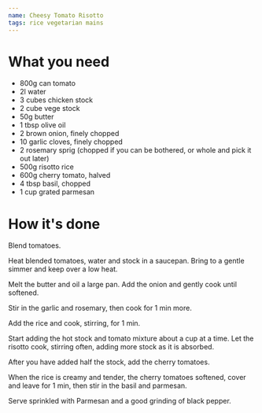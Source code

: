 ```yaml
---
name: Cheesy Tomato Risotto
tags: rice vegetarian mains
---
```


# What you need

* 800g can tomato
* 2l water
* 3 cubes chicken stock
* 2 cube vege stock
* 50g butter
* 1 tbsp olive oil
* 2 brown onion, finely chopped
* 10 garlic cloves, finely chopped
* 2 rosemary sprig (chopped if you can be bothered, or whole and pick it out later)
* 500g risotto rice
* 600g cherry tomato, halved
* 4 tbsp basil, chopped
* 1 cup grated parmesan

# How it's done

Blend tomatoes.

Heat blended tomatoes, water and stock in a saucepan. Bring to a gentle simmer and keep over a low heat.

Melt the butter and oil a large pan. Add the onion and gently cook until softened.

Stir in the garlic and rosemary, then cook for 1 min more.

Add the rice and cook, stirring, for 1 min.

Start adding the hot stock and tomato mixture about a cup at a time. Let the risotto cook, stirring often, adding more stock as it is absorbed.

After you have added half the stock, add the cherry tomatoes.

When the rice is creamy and tender, the cherry tomatoes softened, cover and leave for 1 min, then stir in the basil and parmesan.

Serve sprinkled with Parmesan and a good grinding of black pepper.

